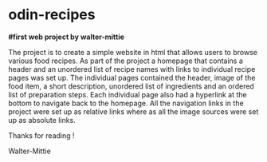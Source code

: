 # odin-recipes

**#first web project by walter-mittie**

The project is to create a simple website in html that allows users to browse various food recipes. As part of the project a homepage that contains a header and an unordered list of recipe names with links to individual recipe pages was set up. The individual pages contained the header, image of the food item, a short description, unordered list of ingredients and an ordered list of preparation steps. Each individual page also had a hyperlink at the bottom to navigate back to the homepage. All the navigation links in the project were set up as relative links where as all the image sources were set up as absolute links.

Thanks for reading !

Walter-Mittie